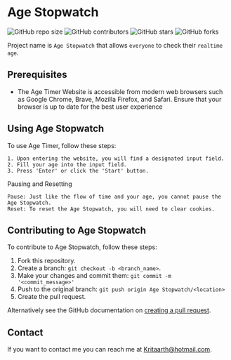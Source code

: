 # Age Stopwatch

![GitHub repo size](https://img.shields.io/github/repo-size/Kritaarth/age_stopwatch)
![GitHub contributors](https://img.shields.io/github/contributors/Kritaarth/age_stopwatch)
![GitHub stars](https://img.shields.io/github/stars/Kritaarth/age_stopwatch)
![GitHub forks](https://img.shields.io/github/forks/Kritaarth/age_stopwatch)

Project name is `Age Stopwatch` that allows `everyone` to check their `realtime age`.


## Prerequisites

* The Age Timer Website is accessible from modern web browsers such as Google Chrome, Brave, Mozilla Firefox, and Safari. Ensure that your browser is up to date for the best user experience


## Using Age Stopwatch

To use Age Timer, follow these steps:

```
1. Upon entering the website, you will find a designated input field.
2. Fill your age into the input field.
3. Press 'Enter' or click the 'Start' button.
```

Pausing and Resetting
```
Pause: Just like the flow of time and your age, you cannot pause the Age Stopwatch.
Reset: To reset the Age Stopwatch, you will need to clear cookies.
```

## Contributing to Age Stopwatch

To contribute to Age Stopwatch, follow these steps:

1. Fork this repository.
2. Create a branch: `git checkout -b <branch_name>`.
3. Make your changes and commit them: `git commit -m '<commit_message>'`
4. Push to the original branch: `git push origin Age Stopwatch/<location>`
5. Create the pull request.

Alternatively see the GitHub documentation on [creating a pull request](https://help.github.com/en/github/collaborating-with-issues-and-pull-requests/creating-a-pull-request).


## Contact

If you want to contact me you can reach me at <Kritaarth@hotmail.com>.
